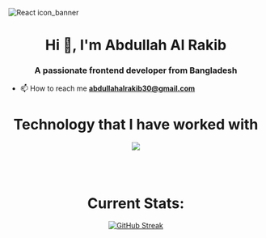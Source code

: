 ![React icon_banner](https://github.com/alrakib1/alrakib1/blob/main/images/reactjs_banner.jpg)

<h1 align="center">Hi 👋, I'm Abdullah Al Rakib</h1>
<h3 align="center">A passionate frontend developer from Bangladesh</h3>



- 📫 How to reach me **abdullahalrakib30@gmail.com**

<h1 align="center">Technology that I have worked with</h1>

<p align="center">
  <a href="https://skillicons.dev">
    <img src="https://skillicons.dev/icons?i=html,css,tailwind,javascript,react,nodejs,mongodb,expressjs,firebase" />
  </a>
</p>
<br/>
<br/>
<h1 align="center">Current Stats:</h1>

<div align="center"><a href="https://git.io/streak-stats"><img src="https://github-readme-streak-stats.herokuapp.com?user=alrakib1&theme=transparent&hide_border=true&date_format=j%20M%5B%20Y%5D&card_width=700" alt="GitHub Streak" /></a>
</div>

